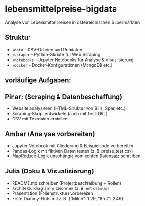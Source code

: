 # lebensmittelpreise-bigdata
Analyse von Lebensmittelpreisen in österreichischen Supermärkten

## Struktur
- `/data` – CSV-Dateien und Rohdaten
- `/scraper` – Python-Skripte für Web Scraping
- `/notebooks` – Jupyter Notebooks für Analyse & Visualisierung
- `/docker` – Docker-Konfigurationen (MongoDB etc.)

## vorläufige Aufgaben: 
## Pinar: (Scraping & Datenbeschaffung)
- Website analysieren (HTML-Struktur von Billa, Spar, etc.)
- Scraping-Skript entwickeln (auch mit Test-URL)
- CSV mit Testdaten erstellen

## Ambar (Analyse vorbereiten)
- Jupyter Notebook mit Gliederung & Beispielcode vorbereiten
- Pandas-Logik mit fiktiven Daten testen (z. B. preise_test.csv)
- MapReduce-Logik unabhängig vom echten Datensatz schreiben

## Julia (Doku & Visualisierung)
- README.md schreiben (Projektbeschreibung + Rollen)
- Architekturdiagramm zeichnen (z. B. mit draw.io)
- Präsentation (Folienstruktur) vorbereiten
- Erste Dummy-Plots mit z. B. {"Milch": 1.29, "Brot": 2.49}
